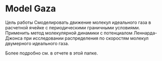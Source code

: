 # Model Gaza
Цель работы
Смоделировать движение молекул идеального газа в расчетной ячейке с периодическими граничными условиями.
Применить метод молекулярной динамики с потенциалом Леннарда-Джонса при исследовании распределения по скоростям молекул двумерного идеального газа.

Более подробно см. в отчете в этой папке.
